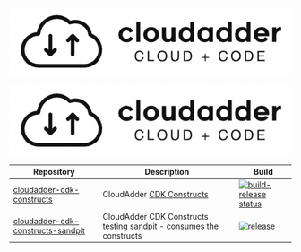 ![cloudadder](cloudadder_logo_small.png "cloudadder")

<p align="center">
  <img src="https://github.com/cloudadder/cloudadder/blob/17bd5a26fe1f3f517b5d04f971825d8a81e4423b/cloudadder_logo_small.png" />
</p>

| Repository | Description|Build|
|------------|------------|-----|
| [cloudadder-cdk-constructs](https://github.com/cloudadder/cloudadder-cdk-constructs) | CloudAdder [CDK Constructs](https://github.com/awslabs/aws-cdk)     | [![build-release status](https://github.com/cloudadder/cloudadder-cdk-constructs/actions/workflows/release.yml/badge.svg?branch=main)](https://github.com/cloudadder/cloudadder-cdk-constructs/actions/workflows/release.yml)
| [cloudadder-cdk-constructs-sandpit](https://github.com/cloudadder/cloudadder-cdk-constructs-sandpit) | CloudAdder CDK Constructs testing sandpit - consumes the constructs     |[![release](https://github.com/cloudadder/cloudadder-cdk-constructs-sandpit/actions/workflows/release.yml/badge.svg?branch=main)](https://github.com/cloudadder/cloudadder-cdk-constructs-sandpit/actions/workflows/release.yml) |

